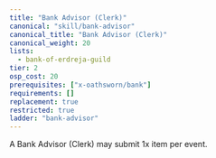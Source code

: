 ```yaml
---
title: "Bank Advisor (Clerk)"
canonical: "skill/bank-advisor"
canonical_title: "Bank Advisor (Clerk)"
canonical_weight: 20
lists:
  - bank-of-erdreja-guild
tier: 2
osp_cost: 20
prerequisites: ["x-oathsworn/bank"]
requirements: []
replacement: true
restricted: true
ladder: "bank-advisor"
---
```


A Bank Advisor (Clerk) may submit 1x item per event.
